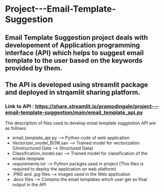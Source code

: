 # Project---Email-Template-Suggestion
## Email Template Suggestion project deals with developement of Application programming interface (API) which helps to suggest email template to the user based on the keywords  provided by them.
## The API is developed using streamlit package and deployed in strqamlit sharing platform.
### Link to API : https://share.streamlit.io/pramodingale/project---email-template-suggestion/main/email_template_api.py
    
The description of files used to develop emial template suggestion API are as follows:
  * email_template_api.py    --> Python code of web application
  * Vectorizer_model_BOW.sav --> Trained model for vectorization (Unstructured Data --> Structured Data)
  * Classification_model.sav --> Trained model for classification of the emails template
  * requirements.txt         --> Python packges used in project (This files is required to deploy the application on web platform)
  * .PNG and .jpg files      --> Images used in the Web application
  * .docx files              --> Contains the email templates which user get as final output in the API 
